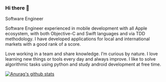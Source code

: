 ### Hi there 👋

Software Engineer

Software Engineer experienced in mobile development with all Apple ecosystem, with both Objective-C and Swift languages and via TDD methodology. I have developed applications for local and international markets with a good rank of a score.

Love working in a team and share knowledge. I’m curious by nature. I love learning new things or tools every day and always improve.
I like to solve algorithmic tasks using python and study android development at free time.

[![Anurag's github stats](https://github-readme-stats.vercel.app/api?username=MaksimSoldatov)](https://github.com/anuraghazra/github-readme-stats)

